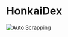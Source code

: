 # HonkaiDex

[![Auto Scrapping](https://github.com/HiganHana/HonkaiDex/actions/workflows/scraprunner.yml/badge.svg)](https://github.com/HiganHana/HonkaiDex/actions/workflows/scraprunner.yml)
